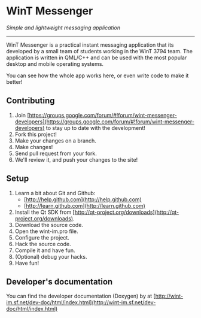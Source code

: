 # WinT Messenger

*Simple and lightweight messaging application*

---

WinT Messenger is a practical instant messaging application that its developed by a small team of students working in the WinT 3794 team. The application is written in QML/C++ and can be used with the most popular desktop and mobile operating systems.

You can see how the whole app works here, or even write code to make it better!

## Contributing

1. Join [https://groups.google.com/forum/#!forum/wint-messenger-developers](https://groups.google.com/forum/#!forum/wint-messenger-developers) to stay up to date with the development!
2. Fork this project!
3. Make your changes on a branch.
4. Make changes!
5. Send pull request from your fork.
6. We'll review it, and push your changes to the site!

## Setup

1. Learn a bit about Git and Github:
	* [http://help.github.com](http://help.github.com)
	* [http://learn.github.com](http://learn.github.com)
2. Install the Qt SDK from [http://qt-project.org/downloads](http://qt-project.org/downloads).
3. Download the source code.
4. Open the wint-im.pro file.
5. Configure the project.
6. Hack the source code.
7. Compile it and have fun.
8. (Optional) debug your hacks.
9. Have fun!

## Developer's documentation

You can find the developer documentation (Doxygen) by at [http://wint-im.sf.net/dev-doc/html/index.html](http://wint-im.sf.net/dev-doc/html/index.html)